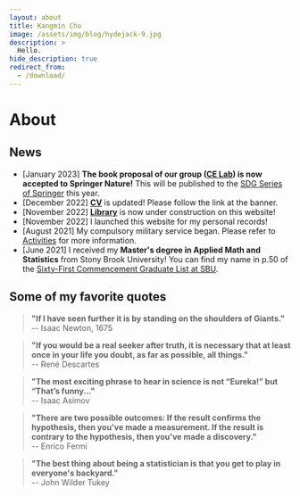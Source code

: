 ```yaml
---
layout: about
title: Kangmin Cho
image: /assets/img/blog/hydejack-9.jpg
description: >
  Hello.
hide_description: true
redirect_from:
  - /download/
---
```


# About

<!--author-->

## News
* [January 2023] **The book proposal of our group ([CE Lab](/Research.md)) is now accepted to Springer Nature!** This will be published to the [SDG Series of Springer](https://www.springer.com/series/15486) this year.
* [December 2022] **[CV](https://drive.google.com/file/d/1K5hhVqbD7Td-NuquAHHDKlG7QZLWU0SI/view?usp=sharing)** is updated! Please follow the link at the banner.
* [November 2022] **[Library](/Library)** is now under construction on this website!
* [November 2022] I launched this website for my personal records!
* [August 2021] My compulsory military service began. Please refer to [Activities](/Activities) for more information.
* [June 2021] I received my **Master's degree in Applied Math and Statistics** from Stony Brook University! You can find my name in p.50 of the [Sixty-First Commencement Graduate List at SBU](https://www.stonybrook.edu/commcms/commencement/pdfs/may-2021-commencement-program.pdf).

## Some of my favorite quotes
> **"If I have seen further it is by standing on the shoulders of Giants."** <br/>
-- Isaac Newton, 1675

> **"If you would be a real seeker after truth, it is necessary that at least once in your life you doubt, as far as possible, all things."** <br/>
-- René Descartes

> **"The most exciting phrase to hear in science is not “Eureka!” but “That’s funny..."** <br/>
-- Isaac Asimov

> **"There are two possible outcomes: If the result confirms the hypothesis, then you've made a measurement. If the result is contrary to the hypothesis, then you've made a discovery."** <br/>
-- Enrico Fermi

> **"The best thing about being a statistician is that you get to play in everyone's backyard."** <br/>
-- John Wilder Tukey
